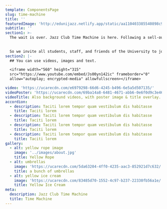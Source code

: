 ```yaml
---
template: ComponentsPage
slug: time-machine
title: ''
featuredImage: 'http://edunijazz.netlify.app/static/aa110403385540898c91a084953ee9e5/a296c/time-machine.jpg'
subtitle: ''
section1: >-
  The wait is over. Jazz Club Time Machine is here. Following a sell-out performance in January, we invite you on a journey with the Edinburgh University Jazz Orchestra as we travel through the decades, performing an eclectic array of the most timeless big band pieces, jazz standards and sing-along bangers! Swing from the 1920s, through the golden years of jazz and into 1950s classics. Get some Saturday night fever as we groove in the 1970s and boogie in the 1980s. As we step into the new millennium, finish the night off with contemporary jazz and popular tunes with a twist.
  
  
  So we invite all students, staff, and friends of the University to join us for one last time this semester for a great night of dancing, singing, and most of all, some incredible jazz!
section2: |-
  ## You can use videos, images and text.

  <iframe width="560" height="315"
  src="https://www.youtube.com/embed/Js00yn142ic" frameborder="0"
  allow="autoplay; encrypted-media" allowfullscreen></iframe>

video: 'https://ucarecdn.com/e6979298-66d6-4245-b496-6e5a5d507135/'
videoPoster: 'https://ucarecdn.com/69ba14a8-6481-4671-abb6-0e6f0d9c3e46/'
videoTitle: Also background videos, with poster image & title overlay.
accordion:
  - description: Taciti lorem tempor quam vestibulum dis habitasse
    title: Taciti lorem
  - description: Taciti lorem tempor quam vestibulum dis habitasse
    title: Taciti lorem
  - description: Taciti lorem tempor quam vestibulum dis habitasse
    title: Taciti lorem
  - description: Taciti lorem tempor quam vestibulum dis habitasse
    title: Taciti lorem
gallery:
  - alt: yellow rope image
    image: '../images/about.jpg'
    title: Yellow Rope
  - alt: umbrellas
    image: 'https://ucarecdn.com/5da63204-4ff0-4235-aac3-852921d7c632/'
    title: a bunch of umbrellas
  - alt: yellow ice cream
    image: 'https://ucarecdn.com/83485d70-1552-4c97-b237-22330fb56a1e/'
    title: Yellow Ice Cream
meta:
  description: Jazz Club Time Machine
  title: Time Machine
---
```

